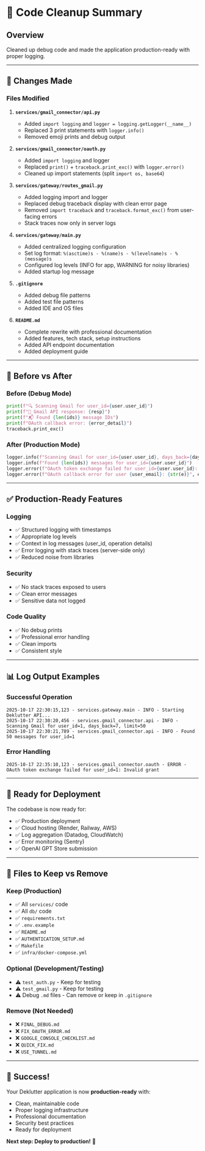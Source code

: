 # 🧹 Code Cleanup Summary

## Overview
Cleaned up debug code and made the application production-ready with proper logging.

---

## 📝 Changes Made

### Files Modified

1. **`services/gmail_connector/api.py`**
   - Added `import logging` and `logger = logging.getLogger(__name__)`
   - Replaced 3 print statements with `logger.info()`
   - Removed emoji prints and debug output

2. **`services/gmail_connector/oauth.py`**
   - Added `import logging` and logger
   - Replaced `print()` + `traceback.print_exc()` with `logger.error()`
   - Cleaned up import statements (split `import os, base64`)

3. **`services/gateway/routes_gmail.py`**
   - Added logging import and logger
   - Replaced debug traceback display with clean error page
   - Removed `import traceback` and `traceback.format_exc()` from user-facing errors
   - Stack traces now only in server logs

4. **`services/gateway/main.py`**
   - Added centralized logging configuration
   - Set log format: `%(asctime)s - %(name)s - %(levelname)s - %(message)s`
   - Configured log levels (INFO for app, WARNING for noisy libraries)
   - Added startup log message

5. **`.gitignore`**
   - Added debug file patterns
   - Added test file patterns
   - Added IDE and OS files

6. **`README.md`**
   - Complete rewrite with professional documentation
   - Added features, tech stack, setup instructions
   - Added API endpoint documentation
   - Added deployment guide

---

## 🎯 Before vs After

### Before (Debug Mode)
```python
print(f"🔍 Scanning Gmail for user_id={user.user_id}")
print(f"📧 Gmail API response: {resp}")
print(f"📬 Found {len(ids)} message IDs")
print(f"OAuth callback error: {error_detail}")
traceback.print_exc()
```

### After (Production Mode)
```python
logger.info(f"Scanning Gmail for user_id={user.user_id}, days_back={days_back}, limit={limit}")
logger.info(f"Found {len(ids)} messages for user_id={user.user_id}")
logger.error(f"OAuth token exchange failed for user_id={user.user_id}: {str(e)}")
logger.error(f"OAuth callback error for user {user_email}: {str(e)}", exc_info=True)
```

---

## ✅ Production-Ready Features

### Logging
- ✅ Structured logging with timestamps
- ✅ Appropriate log levels
- ✅ Context in log messages (user_id, operation details)
- ✅ Error logging with stack traces (server-side only)
- ✅ Reduced noise from libraries

### Security
- ✅ No stack traces exposed to users
- ✅ Clean error messages
- ✅ Sensitive data not logged

### Code Quality
- ✅ No debug prints
- ✅ Professional error handling
- ✅ Clean imports
- ✅ Consistent style

---

## 📊 Log Output Examples

### Successful Operation
```
2025-10-17 22:30:15,123 - services.gateway.main - INFO - Starting Deklutter API...
2025-10-17 22:30:20,456 - services.gmail_connector.api - INFO - Scanning Gmail for user_id=1, days_back=7, limit=50
2025-10-17 22:30:21,789 - services.gmail_connector.api - INFO - Found 50 messages for user_id=1
```

### Error Handling
```
2025-10-17 22:35:10,123 - services.gmail_connector.oauth - ERROR - OAuth token exchange failed for user_id=1: Invalid grant
```

---

## 🚀 Ready for Deployment

The codebase is now ready for:
- ✅ Production deployment
- ✅ Cloud hosting (Render, Railway, AWS)
- ✅ Log aggregation (Datadog, CloudWatch)
- ✅ Error monitoring (Sentry)
- ✅ OpenAI GPT Store submission

---

## 📁 Files to Keep vs Remove

### Keep (Production)
- ✅ All `services/` code
- ✅ All `db/` code
- ✅ `requirements.txt`
- ✅ `.env.example`
- ✅ `README.md`
- ✅ `AUTHENTICATION_SETUP.md`
- ✅ `Makefile`
- ✅ `infra/docker-compose.yml`

### Optional (Development/Testing)
- ⚠️ `test_auth.py` - Keep for testing
- ⚠️ `test_gmail.py` - Keep for testing
- ⚠️ Debug `.md` files - Can remove or keep in `.gitignore`

### Remove (Not Needed)
- ❌ `FINAL_DEBUG.md`
- ❌ `FIX_OAUTH_ERROR.md`
- ❌ `GOOGLE_CONSOLE_CHECKLIST.md`
- ❌ `QUICK_FIX.md`
- ❌ `USE_TUNNEL.md`

---

## 🎊 Success!

Your Deklutter application is now **production-ready** with:
- Clean, maintainable code
- Proper logging infrastructure
- Professional documentation
- Security best practices
- Ready for deployment

**Next step: Deploy to production!** 🚀
